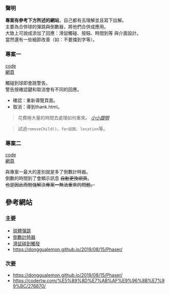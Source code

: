 ### 聲明
**專案有參考下方所述的網站**，自己都有去理解並且寫下註解。  
主要為合併球的彈跳與倒數器，將他們合併成應用。  
大致上可說成添加了回應：滑鼠觸碰、按鈕、時間到等 與介面設計。  
當然還有一些細節改善（如：不要擋到字等）。

### 專案一
[code](https://github.com/st950344/wp110b/blob/master/midterm/midterm.html)  
[網頁](https://st950344.github.io/wp110b/midterm/midterm.html)  

觸碰到球即會跳警告。  
警告按確認鍵和取消會有不同的回應。  
+ 確認：重新導覽頁面。
+ 取消：導到thank.html。

> 花費極大量的時間去處理如何重來。 *[小小證明](https://github.com/st950344/wp110b/blob/master/course/test/exam.html)*

> 試過```removeChild()```、```for迴圈```、```location```等。

### 專案二
[code](https://github.com/st950344/wp110b/blob/master/midterm/midterm2.html)  
[網頁](https://st950344.github.io/wp110b/midterm/midterm2.html) 

與專案一最大的差別就是多了倒數計時器。  
倒數的時間到了會顯示訊息 ~~自動更換網頁~~。   
~~也是因此而勉強解決專案一無法重來的問題。~~


## 參考網站
### 主要
+ [球體彈跳](https://segmentfault.com/q/1010000011560614)
+ [倒數計時器](https://surreal.tw:8443/program/note/progessbar-timer)
+ [滑鼠碰到觸發](https://codepen.io/rue503/pen/zYBxgrZ)
+ https://donggualemon.github.io/2019/08/15/Phaser/
### 次要
+ https://donggualemon.github.io/2019/08/15/Phaser/
+ https://codertw.com/%E5%89%8D%E7%AB%AF%E9%96%8B%E7%99%BC/276870/  
